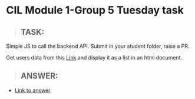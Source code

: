 # CIL Module 1-Group 5 Tuesday task

> ## **TASK:**

Simple JS to call the backend API. Submit in your student folder, raise a PR. 

Get users data from this [Link](https://jsonplaceholder.typicode.com/users) and display it as a list in an html document.

> ## **ANSWER:**

- [Link to answer](test.html)